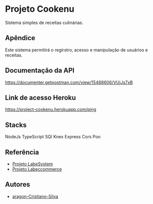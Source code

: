 # Projeto Cookenu

Sistema simples de receitas culinárias.

## Apêndice

Este sistema permitirá o regirstro, acesso e manipulação de usuários e receitas.


## Documentação da API

https://documenter.getpostman.com/view/15488606/VUjJs7xB

## Link de acesso Heroku

https://project-cookenu.herokuapp.com/ping

## Stacks

NodeJs
TypeScript
SQl
Knex
Express
Cors
Poo


## Referência

 - [Projeto LabeSystem](https://github.com/future4code/aragon-Cristiano-Silva/pull/62)
 - [Projeto Labeccommerce](https://github.com/future4code/aragon-Cristiano-Silva/pull/60)


## Autores

- [aragon-Cristiano-Silva](https://github.com/future4code/aragon-Cristiano-Silva/pull/63)



